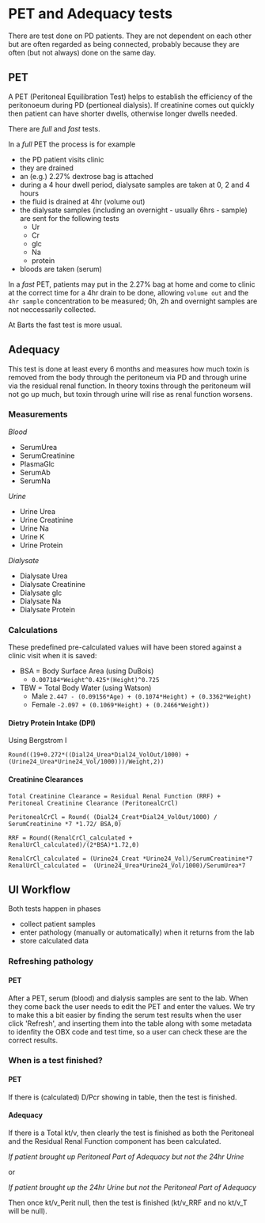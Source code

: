 # PET and Adequacy tests

There are test done on PD patients. They are not dependent on each other but are often
regarded as being connected, probably because they are often (but not always) done on the same day.

## PET

A PET (Peritoneal Equilibration Test) helps to establish the efficiency of the peritonoeum
during PD (pertioneal dialysis). If creatinine comes out quickly then patient can have shorter
dwells, otherwise longer dwells needed.

There are *full* and *fast* tests.

In a *full* PET the process is for example
- the PD patient visits clinic
- they are drained
- an (e.g.) 2.27% dextrose bag is attached
- during a 4 hour dwell period, dialysate samples are taken at 0, 2 and 4 hours
- the fluid is drained at 4hr (volume out)
- the dialysate samples  (including an overnight - usually 6hrs - sample) are sent for the
  following tests
  - Ur
  - Cr
  - glc
  - Na
  - protein
- bloods are taken (serum)

In a *fast* PET, patients may put in the 2.27% bag at home and come to clinic at the correct time
for a 4hr drain to be done, allowing `volume out` and the `4hr sample` concentration to be measured;
0h, 2h and overnight samples are not neccessarily collected.

At Barts the fast test is more usual.


## Adequacy

This test is done at least every 6 months and  measures how much toxin is removed from the body
through the peritoneum via PD and through urine via the residual renal function. In theory toxins
through the peritoneum will not go up much, but toxin through urine will rise as renal function
worsens.

### Measurements

*Blood*

- SerumUrea
- SerumCreatinine
- PlasmaGlc
- SerumAb
- SerumNa

*Urine*

- Urine Urea
- Urine Creatinine
- Urine Na
- Urine K
- Urine Protein

*Dialysate*

- Dialysate Urea
- Dialysate Creatinine
- Dialysate glc
- Dialysate Na
- Dialysate Protein

### Calculations

These predefined pre-calculated values will have been stored against a clinic visit
when it is saved:

* BSA = Body Surface Area (using DuBois)
  * `0.007184*Weight^0.425*(Height)^0.725`
* TBW = Total Body Water (using Watson)
  * Male `2.447 - (0.09156*Age) + (0.1074*Height) + (0.3362*Weight)`
  * Female `-2.097 + (0.1069*Height) + (0.2466*Weight))`

#### Dietry Protein Intake (DPI)

Using Bergstrom I

```
Round((19+0.272*((Dial24_Urea*Dial24_VolOut/1000) + (Urine24_Urea*Urine24_Vol/1000)))/Weight,2))
```

#### Creatinine Clearances

```
Total Creatinine Clearance = Residual Renal Function (RRF) + Peritoneal Creatinine Clearance (PeritonealCrCl)

PeritonealCrCl = Round( (Dial24_Creat*Dial24_VolOut/1000) / SerumCreatinine *7 *1.72/ BSA,0)

RRF = Round((RenalCrCl_calculated + RenalUrCl_calculated)/(2*BSA)*1.72,0)

RenalCrCl_calculated = (Urine24_Creat *Urine24_Vol)/SerumCreatinine*7
RenalUrCl_calculated =  (Urine24_Urea*Urine24_Vol/1000)/SerumUrea*7
```

## UI Workflow

Both tests happen in phases
- collect patient samples
- enter pathology (manually or automatically) when it returns from the lab
- store calculated data

### Refreshing pathology

#### PET

After a PET, serum (blood) and dialysis samples are sent to the lab. When they come back
the user needs to edit the PET and enter the values. We try to make this a bit easier by
finding the serum test results when the user click 'Refresh', and inserting them into the
table along with some metadata to idenfity the OBX code and test time, so a user can check these
are the correct results.

### When is a test finished?

#### PET

If there is (calculated) D/Pcr showing in table, then the test is finished.

#### Adequacy

If there is a Total kt/v, then clearly the test is finished as both the Peritoneal
and the Residual Renal Function component has been calculated.

*If patient brought up Peritoneal Part of Adequacy but not the 24hr Urine*

or

*If patient brought up the 24hr Urine but not the Peritoneal Part of Adequacy*

Then once kt/v_Perit null, then the test is finished (kt/v_RRF and no kt/v_T will be null).
